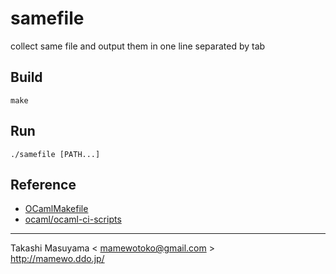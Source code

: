 samefile
========
collect same file and output them in one line separated by tab

Build
-----
```
make
```

Run
---
```
./samefile [PATH...]
```

Reference
---------
* [OCamlMakefile](http://mmottl.github.io/ocaml-makefile/)
* [ocaml/ocaml-ci-scripts](https://github.com/ocaml/ocaml-ci-scripts)

----
Takashi Masuyama < mamewotoko@gmail.com >  
http://mamewo.ddo.jp/
